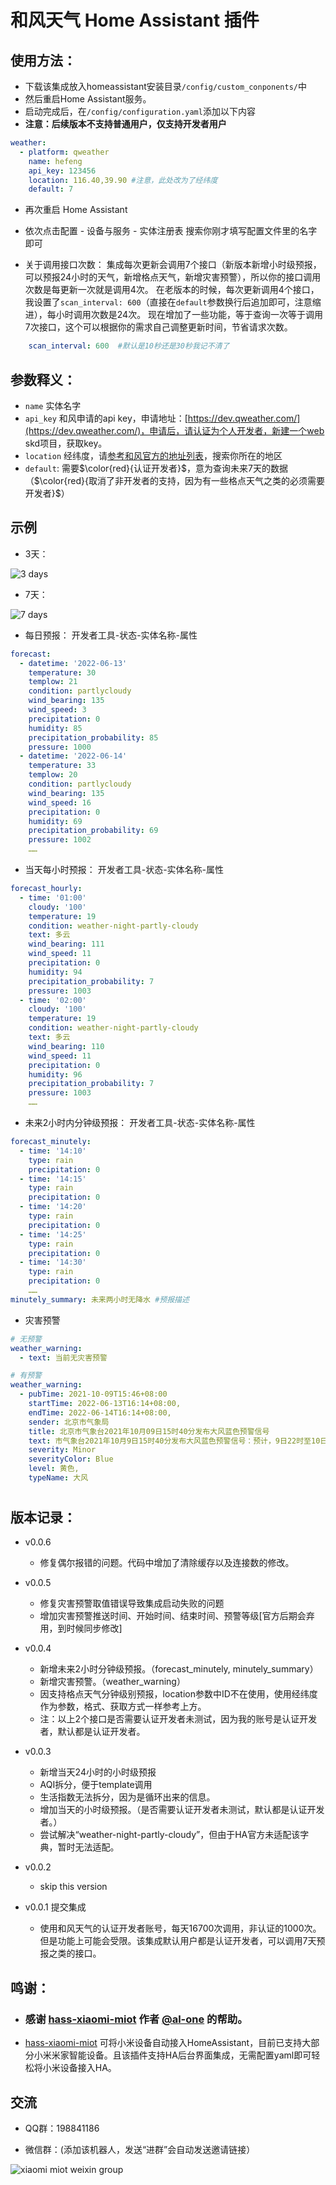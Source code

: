 # 和风天气 Home Assistant 插件

## 使用方法：

- 下载该集成放入homeassistant安装目录`/config/custom_conponents/`中
- 然后重启Home Assistant服务。
- 启动完成后，在`/config/configuration.yaml`添加以下内容
- **注意：后续版本不支持普通用户，仅支持开发者用户**

```yaml
weather:
  - platform: qweather
    name: hefeng
    api_key: 123456
    location: 116.40,39.90 #注意，此处改为了经纬度
    default: 7
```
- 再次重启 Home Assistant
- 依次点击配置 - 设备与服务 - 实体注册表 搜索你刚才填写配置文件里的名字即可
  
- 关于调用接口次数：
  集成每次更新会调用7个接口（新版本新增小时级预报，可以预报24小时的天气，新增格点天气，新增灾害预警），所以你的接口调用次数是每更新一次就是调用4次。
  在老版本的时候，每次更新调用4个接口，我设置了`scan_interval: 600`（直接在`default`参数换行后追加即可，注意缩进），每小时调用次数是24次。
  现在增加了一些功能，等于查询一次等于调用7次接口，这个可以根据你的需求自己调整更新时间，节省请求次数。
```yaml
    scan_interval: 600  #默认是10秒还是30秒我记不清了
```


## 参数释义：

- `name` 实体名字
- `api_key` 和风申请的api key，申请地址：[https://dev.qweather.com/](https://dev.qweather.com/)，申请后，请认证为个人开发者，新建一个web skd项目，获取key。
- `location` 经纬度，请[参考和风官方的地址列表](https://github.com/qwd/LocationList/blob/master/China-City-List-latest.csv)，搜索你所在的地区
- `default`: 需要$\color{red}{认证开发者}$，意为查询未来7天的数据（$\color{red}{取消了非开发者的支持，因为有一些格点天气之类的必须需要开发者}$）

## 示例

- 3天：

![3 days](https://github.com/cheny95/qweather/blob/main/3d.png?raw=true)

- 7天：

![7 days](https://github.com/cheny95/qweather/blob/main/7d.png?raw=true)

- 每日预报： 开发者工具-状态-实体名称-属性
  
```yaml
forecast:
  - datetime: '2022-06-13'
    temperature: 30
    templow: 21
    condition: partlycloudy
    wind_bearing: 135
    wind_speed: 3
    precipitation: 0
    humidity: 85
    precipitation_probability: 85
    pressure: 1000
  - datetime: '2022-06-14'
    temperature: 33
    templow: 20
    condition: partlycloudy
    wind_bearing: 135
    wind_speed: 16
    precipitation: 0
    humidity: 69
    precipitation_probability: 69
    pressure: 1002
    ……
```
- 当天每小时预报： 开发者工具-状态-实体名称-属性
  
```yaml
forecast_hourly:
  - time: '01:00'
    cloudy: '100'
    temperature: 19
    condition: weather-night-partly-cloudy
    text: 多云
    wind_bearing: 111
    wind_speed: 11
    precipitation: 0
    humidity: 94
    precipitation_probability: 7
    pressure: 1003
  - time: '02:00'
    cloudy: '100'
    temperature: 19
    condition: weather-night-partly-cloudy
    text: 多云
    wind_bearing: 110
    wind_speed: 11
    precipitation: 0
    humidity: 96
    precipitation_probability: 7
    pressure: 1003
    ……
```
- 未来2小时内分钟级预报： 开发者工具-状态-实体名称-属性

```yaml
forecast_minutely:
  - time: '14:10'
    type: rain
    precipitation: 0
  - time: '14:15'
    type: rain
    precipitation: 0
  - time: '14:20'
    type: rain
    precipitation: 0
  - time: '14:25'
    type: rain
    precipitation: 0
  - time: '14:30'
    type: rain
    precipitation: 0
    ……
minutely_summary: 未来两小时无降水 #预报描述
```

- 灾害预警
```yaml
# 无预警
weather_warning: 
  - text: 当前无灾害预警
```
```yaml
# 有预警
weather_warning:
  - pubTime: 2021-10-09T15:46+08:00
    startTime: 2022-06-13T16:14+08:00,
    endTime: 2022-06-14T16:14+08:00,
    sender: 北京市气象局
    title: 北京市气象台2021年10月09日15时40分发布大风蓝色预警信号
    text: 市气象台2021年10月9日15时40分发布大风蓝色预警信号：预计，9日22时至10日19时，本市大部分地区有4级左右偏北风，阵风6、7级，山区阵风可达8级左右，请注意防范。
    severity: Minor
    severityColor: Blue
    level: 黄色,
    typeName: 大风
```
#
## 版本记录：

- v0.0.6
  - 修复偶尔报错的问题。代码中增加了清除缓存以及连接数的修改。

- v0.0.5
  - 修复灾害预警取值错误导致集成启动失败的问题
  - 增加灾害预警推送时间、开始时间、结束时间、预警等级[官方后期会弃用，到时候同步修改]


- v0.0.4
  - 新增未来2小时分钟级预报。（forecast_minutely, minutely_summary）
  - 新增灾害预警。（weather_warning）
  - 因支持格点天气分钟级别预报，location参数中ID不在使用，使用经纬度作为参数，格式、获取方式一样参考上方。
  - 注：以上2个接口是否需要认证开发者未测试，因为我的账号是认证开发者，默认都是认证开发者。


- v0.0.3
  - 新增当天24小时的小时级预报
  - AQI拆分，便于template调用
  - 生活指数无法拆分，因为是循环出来的信息。
  - 增加当天的小时级预报。（是否需要认证开发者未测试，默认都是认证开发者。）
  - 尝试解决“weather-night-partly-cloudy”，但由于HA官方未适配该字典，暂时无法适配。


- v0.0.2
  - skip this version


- v0.0.1 提交集成
  - 使用和风天气的认证开发者账号，每天16700次调用，非认证的1000次。但是功能上可能会受限。该集成默认用户都是认证开发者，可以调用7天预报之类的接口。



## 鸣谢：
- ### 感谢 [hass-xiaomi-miot](https://github.com/al-one/hass-xiaomi-miot) 作者 [@al-one](https://github.com/al-one) 的帮助。
-  [hass-xiaomi-miot](https://github.com/al-one/hass-xiaomi-miot) 可将小米设备自动接入HomeAssistant，目前已支持大部分小米米家智能设备。且该插件支持HA后台界面集成，无需配置yaml即可轻松将小米设备接入HA。

## 交流
- QQ群：198841186

- 微信群：(添加该机器人，发送“进群”会自动发送邀请链接）
  
![xiaomi miot weixin group](https://user-images.githubusercontent.com/4549099/161735971-0540ce1c-eb49-4aff-8cb3-3bdad15e22f7.png)
